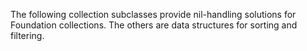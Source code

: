 The following collection subclasses provide nil-handling solutions for Foundation collections.
The others are data structures for sorting and filtering.